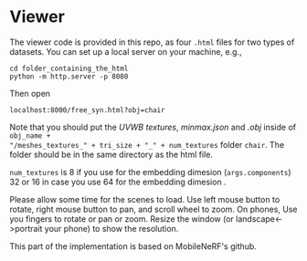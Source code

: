 # Viewer
The viewer code is provided in this repo, as four <code>.html</code> files for two types of datasets.
You can set up a local server on your machine, e.g.,
```
cd folder_containing_the_html
python -m http.server -p 8080
```
Then open
```
localhost:8000/free_syn.html?obj=chair
```
Note that you should put the *UVWB textures*, *minmax.json* and *.obj* inside of <code>obj_name + "/meshes_textures_" + tri_size + "_" + num_textures</code> folder <code>chair</code>. The folder should be in the same directory as the html file.

<code>num_textures</code> is 8 if you use for the embedding dimesion (<code>args.components</code>) 32 or 16 in case you use 64 for the embedding dimesion .

Please allow some time for the scenes to load. Use left mouse button to rotate, right mouse button to pan, and scroll wheel to zoom. On phones, Use you fingers to rotate or pan or zoom. Resize the window (or landscape<->portrait your phone) to show the resolution.

This part of the implementation is based on MobileNeRF's github.